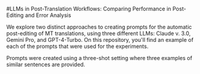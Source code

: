 #LLMs in Post-Translation Workflows: Comparing Performance in Post-Editing and Error Analysis

We explore two distinct approaches to creating prompts for the automatic post-editing of MT translations, using three different LLMs: Claude v. 3.0, Gemini Pro, and GPT-4-Turbo. On this repository, you'll find an example of each of the prompts that were used for the experiments.

Prompts were created using a three-shot setting where three examples of similar sentences are provided.
